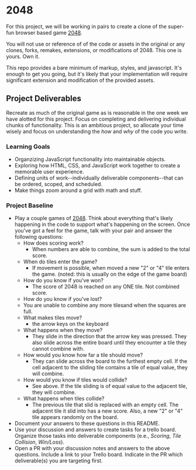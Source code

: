 # 2048
For this project, we will be working in pairs to create a clone of the super-fun browser based game [2048](http://gabrielecirulli.github.io/2048/).

You will not use or reference of of the code or assets in the original or any clones, forks, remakes, extensions, or modifications of 2048. This one is yours. Own it.

This repo provides a bare minimum of markup, styles, and javascript. It's enough to get you going, but it's likely that your implementation will require significant extension and modification of the provided assets.

## Project Deliverables
Recreate as much of the original game as is reasonable in the one week we have alotted for this project. Focus on completing and delivering individual chunks of functionality. This is an ambitious project, so allocate your time wisely and focus on understanding the _how_ and _why_ of the code you write.

### Learning Goals
- Organzizing JavaScript functionality into maintainable objects.
- Exploring how HTML, CSS, and JavaScript work together to create a memorable user experience.
- Defining units of work--individually deliverable components--that can be ordered, scoped, and scheduled.
- Make things zoom around a grid with math and stuff.

### Project Baseline
- Play a couple games of [2048](http://gabrielecirulli.github.io/2048/). Think about everything that's likely happening in the code to support what's happening on the screen. Once you've got a feel for the game, talk with your pair and answer the following questions:
  + How does scoring work?
    - When numbers are able to combine, the sum is added to the total score.
  + When do tiles enter the game?
    - If movement is possible, when moved a new "2" or "4" tile enters the game. (noted: this is usually on the edge of the game board)
  + How do you know if you've won?
    - The score of 2048 is reached on any ONE tile. Not combined score. 
  +  How do you know if you've lost?
    - You are unable to combine any more tilesand when the squares are full. 
  + What makes tiles move?
    - the arrow keys on the keyboard
  + What happens when they move?
    - They slide in the direction that the arrow key was pressed. They also slide across the entire board until they encounter a tile they cannot combine with. 
  + How would you know how far a tile should move?
    - They can slide across the board to the furthest empty cell. If the cell adjacent to the sliding tile contains a tile of equal value, they will combine. 
  + How would you know if tiles would collide?
    - See above. If the tile sliding is of equal value to the adjacent tile, they will combine. 
  + What happens when tiles collide?
    - The previous tile that slid is replaced with an empty cell. The adjacent tile it slid into has a new score. Also, a new "2" or "4" tile appears randomly on the board. 
- Document your answers to these questions in this README.
- Use your discussion and answers to create tasks for a trello board. Organize those tasks into deliverable components (e.e., _Scoring_, _Tile Collision_, _Win/Loss_).
- Open a PR with your discussion notes and answers to the above questions. Include a link to your Trello board. Indicate in the PR which deliverable(s) you are targeting first.
